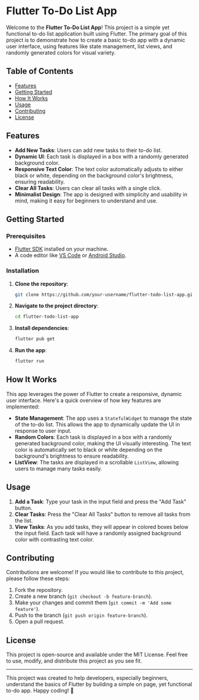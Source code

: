 # Flutter To-Do List App

Welcome to the **Flutter To-Do List App**! This project is a simple yet functional to-do list application built using Flutter. The primary goal of this project is to demonstrate how to create a basic to-do app with a dynamic user interface, using features like state management, list views, and randomly generated colors for visual variety.

## Table of Contents

- [Features](#features)
- [Getting Started](#getting-started)
- [How It Works](#how-it-works)
- [Usage](#usage)
- [Contributing](#contributing)
- [License](#license)

## Features

- **Add New Tasks**: Users can add new tasks to their to-do list.
- **Dynamic UI**: Each task is displayed in a box with a randomly generated background color.
- **Responsive Text Color**: The text color automatically adjusts to either black or white, depending on the background color's brightness, ensuring readability.
- **Clear All Tasks**: Users can clear all tasks with a single click.
- **Minimalist Design**: The app is designed with simplicity and usability in mind, making it easy for beginners to understand and use.

## Getting Started

### Prerequisites

- [Flutter SDK](https://flutter.dev/docs/get-started/install) installed on your machine.
- A code editor like [VS Code](https://code.visualstudio.com/) or [Android Studio](https://developer.android.com/studio).

### Installation

1. **Clone the repository**:

   ```bash
   git clone https://github.com/your-username/flutter-todo-list-app.git
   ```

2. **Navigate to the project directory**:

   ```bash
   cd flutter-todo-list-app
   ```

3. **Install dependencies**:

   ```bash
   flutter pub get
   ```

4. **Run the app**:

   ```bash
   flutter run
   ```

## How It Works

This app leverages the power of Flutter to create a responsive, dynamic user interface. Here's a quick overview of how key features are implemented:

- **State Management**: The app uses a `StatefulWidget` to manage the state of the to-do list. This allows the app to dynamically update the UI in response to user input.
- **Random Colors**: Each task is displayed in a box with a randomly generated background color, making the UI visually interesting. The text color is automatically set to black or white depending on the background's brightness to ensure readability.
- **ListView**: The tasks are displayed in a scrollable `ListView`, allowing users to manage many tasks easily.

## Usage

1. **Add a Task**: Type your task in the input field and press the "Add Task" button.
2. **Clear Tasks**: Press the "Clear All Tasks" button to remove all tasks from the list.
3. **View Tasks**: As you add tasks, they will appear in colored boxes below the input field. Each task will have a randomly assigned background color with contrasting text color.

## Contributing

Contributions are welcome! If you would like to contribute to this project, please follow these steps:

1. Fork the repository.
2. Create a new branch (`git checkout -b feature-branch`).
3. Make your changes and commit them (`git commit -m 'Add some feature'`).
4. Push to the branch (`git push origin feature-branch`).
5. Open a pull request.

## License

This project is open-source and available under the MIT License. Feel free to use, modify, and distribute this project as you see fit.

---

This project was created to help developers, especially beginners, understand the basics of Flutter by building a simple on page, yet functional to-do app. Happy coding! 🎉


